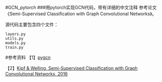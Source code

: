 #GCN_pytorch
###用pytorch实现GCN代码，带有详细的中文注释
参考论文《Semi-Supervised Classification with Graph Convolutional Networks》。

源代码主要包含四个文件：

`layers.py`\
`utils.py`\
`models.py`\
`train.py`

#参考资料
【1】[pygcn](https://github.com/tkipf/pygcn)

【2】[Kipf & Welling, Semi-Supervised Classification with Graph Convolutional Networks, 2016](https://arxiv.org/abs/1609.02907)


